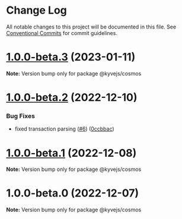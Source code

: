 # Change Log

All notable changes to this project will be documented in this file.
See [Conventional Commits](https://conventionalcommits.org) for commit guidelines.

# [1.0.0-beta.3](https://github.com/KYVENetwork/kyvejs/compare/@kyvejs/cosmos@1.0.0-beta.2...@kyvejs/cosmos@1.0.0-beta.3) (2023-01-11)

**Note:** Version bump only for package @kyvejs/cosmos

# [1.0.0-beta.2](https://github.com/KYVENetwork/kyvejs/compare/@kyvejs/cosmos@1.0.0-beta.1...@kyvejs/cosmos@1.0.0-beta.2) (2022-12-10)

### Bug Fixes

- fixed transaction parsing ([#6](https://github.com/KYVENetwork/kyvejs/issues/6)) ([0ccbbac](https://github.com/KYVENetwork/kyvejs/commit/0ccbbac11439ce1e5a6014c3ac675ea71bb3033e))

# [1.0.0-beta.1](https://github.com/KYVENetwork/kyvejs/compare/@kyvejs/cosmos@1.0.0-beta.0...@kyvejs/cosmos@1.0.0-beta.1) (2022-12-08)

**Note:** Version bump only for package @kyvejs/cosmos

# 1.0.0-beta.0 (2022-12-07)

**Note:** Version bump only for package @kyvejs/cosmos
